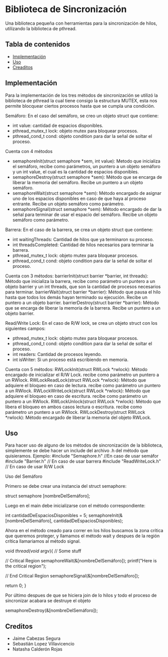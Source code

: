 # Biblioteca de Sincronización

Una biblioteca pequeña con herramientas para la sincronización de hilos, utilizando la biblioteca de pthread.

## Tabla de contenidos
- [Implementación](#implementación)
- [Uso](#uso)
- [Creaditos](#creditos)

## Implementación

Para la implementación de los tres métodos de sincronización se utilizó la biblioteca de pthread la cual tiene consigo la estructura MUTEX, esta nos permite blocquear ciertos procesos hasta que se cumpla una condición.

Semáforo:
  En el caso del semáforo, se creo un objeto struct que contiene:
  - int value: cantidad de espacios disponibles.
  - pthread_mutex_t lock: objeto mutex para bloquear procesos.
  - pthread_cond_t cond: objeto condition para dar la señal de soltar el proceso.

  Cuenta con 4 métodos
  - semaphoreInit(struct semaphore *sem, int value): Metodo que inicializa el semáforo, recibe como parámetros, un puntero a un objeto semáforo y un int value, el cual es la cantidad de espacios disponibles.
  - semaphoreDestroy(struct semaphore *sem): Método que se encarga de liberar la memoria del semáforo. Recibe un puntero a un objeto semáforo.
  - semaphoreWait(struct semaphore *sem): Método encargado de asignar uno de los espacios disponibles en caso de que haya al proceso entrante. Recibe un objeto semáforo como parámetro.
  - semaphoreSignal(struct semaphore *sem): Método encargado de dar la señal para terminar de usar el espacio del semáforo. Recibe un objeto semáforo como parámetro.

Barrera:
  En el caso de la barrera, se crea un objeto struct que contiene:
  - int waitingThreads: Cantidad de hilos que ya terminaron su proceso.
  - int threadsCompleted: Cantidad de hilos necesarios para terminar la barrera.
  - pthread_mutex_t lock: objeto mutex para bloquear procesos.
  - pthread_cond_t cond: objeto condition para dar la señal de soltar el proceso.

  Cuenta con 3 métodos:
  barrierInit(struct barrier *barrier, int threads): Método que inicializa la barrera, recibe como parámetro un puntero a un objeto barrier y un int threads, que son la cantidad de procesos necesarios para terminar.
  barrierWait(struct barrier *barrier): Método que pausa el hilo hasta que todos los demás hayan terminado su ejecución. Recibe un puntero a un objeto barrier.
  barrierDestroy(struct barrier *barrier): Método que se encarga de liberar la memoria de la barrera. Recibe un puntero a un objeto barrier.

Read/Write Lock:
  En el caso de R/W lock, se crea un objeto struct con los siguientes campos:
  - pthread_mutex_t lock: objeto mutex para bloquear procesos.
  - pthread_cond_t cond: objeto condition para dar la señal de soltar el proceso.
  - int readers: Cantidad de procesos leyendo.
  - int isWriter: Si un proceso está escribiendo en memoria.

  Cuenta con 5 métodos:
  RWLockInit(struct RWLock *rwlock): Método encargado de inicializar el R/W Lock. recibe como parámetro un puntero a un RWlock.
  RWLockReadLock(struct RWLock *rwlock): Método que adquiere el bloqueo en caso de lectura. recibe como parámetro un puntero a un RWlock.
  RWLockWriteLock(struct RWLock *rwlock): Método que adquiere el bloqueo en caso de escritura. recibe como parámetro un puntero a un RWlock.
  RWLockUnlock(struct RWLock *rwlock): Método que libera el bloqueo en ambos casos lectura o escritura. recibe como parámetro un puntero a un RWlock.
  RWLockDestroy(struct RWLock *rwlock): Método encargado de liberar la memoria del objeto RWLock.

## Uso

Para hacer uso de alguno de los métodos de sincronización de la biblioteca, simplemente se debe hacer un include del archivo .h del método que quisieramos.
Ejemplo:
  #include "Semaphore.h" //En caso de usar semáfor
  #include "Barrier.h" // En caso de usar barrera
  #include "ReadWriteLock.h" // En caso de usar R/W Lock

Uso del Semáforo

Primero se debe crear una instancia del struct semaphore:

struct semaphore [nombreDelSemáforo];

Luego en el main debe inicializarse con el método correspondiente:

int cantidadDeEspaciosDisponibles = 5;
semaphoreInit(&[nombreDelSemáforo], cantidadDeEspaciosDisponibles);

Ahora en el método creado para correr en los hilos buscamos la zona crítica que queremos proteger, y llamamos el método wait y despues de la región crítica llamariamos al método signal.

void *thread(void* argv){
  // Some stuff

  // Critical Region
  semaphoreWait(&[nombreDelSemáforo]);
  printf("Here is the critical region");

  // End Critical Region
  semaphoreSignal(&[nombreDelSemáforo]);

  return 0;
}

Por último despues de que se hiciera join de lo hilos y todo el proceso de sincronizar acabara se destruye el objeto

semaphoreDestroy(&[nombreDelSemáforo]);

## Creditos

- Jaime Cabezas Segura
- Sebastián Lopez Villavicencio
- Natasha Calderón Rojas
